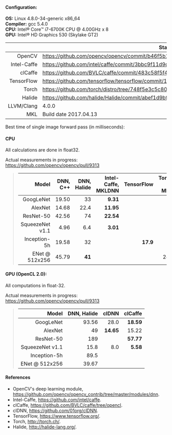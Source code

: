 #### Configuration:

 **OS:** Linux 4.8.0-34-generic x86_64  
 **Compiler:** gcc 5.4.0  
 **CPU:** Intel&reg; Core&trade; i7-6700K CPU @ 4.00GHz x 8  
 **GPU:** Intel&reg; HD Graphics 530 (Skylake GT2)

|            | State                                                                                   |
|-----------:|-----------------------------------------------------------------------------------------|
|     OpenCV | https://github.com/opencv/opencv/commit/b46f5b1b386663ea2df9ec70f65d1668cbf154d1        |
|Intel-Caffe | https://github.com/intel/caffe/commit/3bbc9f11d9dffbb96f8944ebb6303ecba48b4188          |
|    clCaffe | https://github.com/BVLC/caffe/commit/483c58f5f46b5959dc0a978882843713daae18f6           |
| TensorFlow | https://github.com/tensorflow/tensorflow/commit/1ec6ed51182adf8f1b03a3188c16cd8a45ca6c85|
|      Torch | https://github.com/torch/distro/tree/748f5e3c5c804eebf5715c0b47b1519d60ef4409           |
|     Halide | https://github.com/halide/Halide/commit/abef1d9bf6cb3f866393fa4c5f48726f728285ee        |
| LLVM/Clang | 4.0.0                                                                                   |
|        MKL | Build date 2017.04.13                                                                   |

Best time of single image forward pass (in milliseconds):

#### CPU
All calculations are done in float32.

Actual measurements in progress: https://github.com/opencv/opencv/pull/9313
> | Model | DNN, C++ | DNN, Halide | Intel-Caffe, MKLDNN | TensorFlow | Torch w. MKL |
> |----------------:|----------:|--------:|---------:|---------:|---------:|
> |       GoogLeNet |     19.50 |      33 |  **9.31**|          |          |
> |         AlexNet |     14.68 |    22.4 | **11.95**|          |          |
> |       ResNet-50 |     42.56 |      74 | **22.54**|          |          |
> | SqueezeNet v1.1 |      4.96 |     6.4 | **3.01** |          |          |
> |    Inception-5h |     19.58 |      32 |          | **17.9** |          |
> |  ENet @ 512x256 |     45.79 |  **41** |          |          |      240 |

#### GPU (OpenCL 2.0): 
All computations in float-32.

Actual measurements in progress: https://github.com/opencv/opencv/pull/9313
> |           Model | DNN, Halide|     clDNN | clCaffe |
> |----------------:|------------:|----------:|-------------:|
> |       GoogLeNet |  93.56 |      28.0 |    **18.59** |
> |         AlexNet |     49 | **14.65** |        15.22 |
> |       ResNet-50 |    189 |           |    **57.77** |
> | SqueezeNet v1.1 |   15.8 |       8.0 |     **5.58** |
> |    Inception-5h |   89.5 |           |              |
> |  ENet @ 512x256 |  39.67 |           |              |

#### References
* OpenCV's deep learning module, https://github.com/opencv/opencv_contrib/tree/master/modules/dnn.
* Intel-Caffe, https://github.com/intel/caffe.
* clCaffe, https://github.com/BVLC/caffe/tree/opencl.
* clDNN, https://github.com/01org/clDNN.
* TensorFlow, https://www.tensorflow.org/.
* Torch, http://torch.ch/.
* Halide, http://halide-lang.org/.

